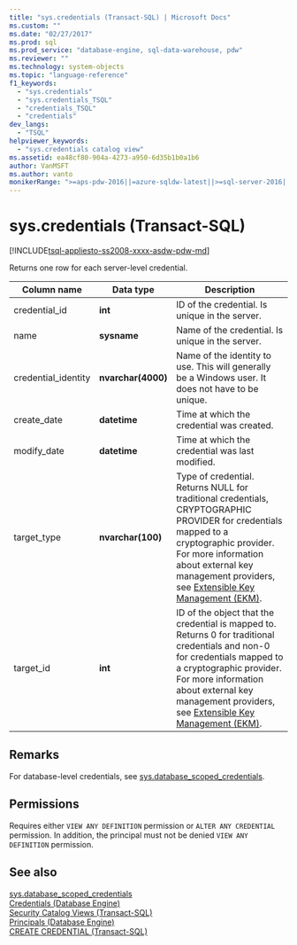 ```yaml
---
title: "sys.credentials (Transact-SQL) | Microsoft Docs"
ms.custom: ""
ms.date: "02/27/2017"
ms.prod: sql
ms.prod_service: "database-engine, sql-data-warehouse, pdw"
ms.reviewer: ""
ms.technology: system-objects
ms.topic: "language-reference"
f1_keywords: 
  - "sys.credentials"
  - "sys.credentials_TSQL"
  - "credentials_TSQL"
  - "credentials"
dev_langs: 
  - "TSQL"
helpviewer_keywords: 
  - "sys.credentials catalog view"
ms.assetid: ea48cf80-904a-4273-a950-6d35b1b0a1b6
author: VanMSFT
ms.author: vanto
monikerRange: ">=aps-pdw-2016||=azure-sqldw-latest||>=sql-server-2016||=sqlallproducts-allversions||>=sql-server-linux-2017||=azuresqldb-mi-current"
---
```

# sys.credentials (Transact-SQL)
[!INCLUDE[tsql-appliesto-ss2008-xxxx-asdw-pdw-md](../../includes/tsql-appliesto-ss2008-xxxx-asdw-pdw-md.md)]

  Returns one row for each server-level credential.  
  
|Column name|Data type|Description|  
|-----------------|---------------|-----------------|  
|credential_id|**int**|ID of the credential. Is unique in the server.|  
|name|**sysname**|Name of the credential. Is unique in the server.|  
|credential_identity|**nvarchar(4000)**|Name of the identity to use. This will generally be a Windows user. It does not have to be unique.|  
|create_date|**datetime**|Time at which the credential was created.|  
|modify_date|**datetime**|Time at which the credential was last modified.|  
|target_type|**nvarchar(100)**|Type of credential. Returns NULL for traditional credentials, CRYPTOGRAPHIC PROVIDER for credentials mapped to a cryptographic provider. For more information about external key management providers, see [Extensible Key Management &#40;EKM&#41;](../../relational-databases/security/encryption/extensible-key-management-ekm.md).|  
|target_id|**int**|ID of the object that the credential is mapped to. Returns 0 for traditional credentials and non-0 for credentials mapped to a cryptographic provider. For more information about external key management providers, see [Extensible Key Management &#40;EKM&#41;](../../relational-databases/security/encryption/extensible-key-management-ekm.md).|  

## Remarks  
For database-level credentials, see [sys.database_scoped_credentials](../../relational-databases/system-catalog-views/sys-database-scoped-credentials-transact-sql.md).
  
## Permissions  
 Requires either `VIEW ANY DEFINITION` permission or `ALTER ANY CREDENTIAL` permission. In addition, the principal must not be denied `VIEW ANY DEFINITION` permission.  
  
## See also  
 [sys.database_scoped_credentials](../../relational-databases/system-catalog-views/sys-database-scoped-credentials-transact-sql.md)   
 [Credentials &#40;Database Engine&#41;](../../relational-databases/security/authentication-access/credentials-database-engine.md)   
 [Security Catalog Views &#40;Transact-SQL&#41;](../../relational-databases/system-catalog-views/security-catalog-views-transact-sql.md)   
 [Principals &#40;Database Engine&#41;](../../relational-databases/security/authentication-access/principals-database-engine.md)   
 [CREATE CREDENTIAL &#40;Transact-SQL&#41;](../../t-sql/statements/create-credential-transact-sql.md)  
  
  
